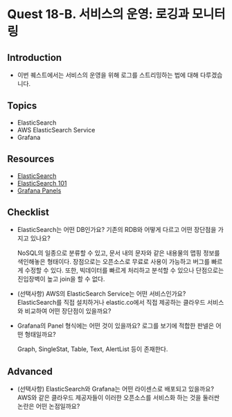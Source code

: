 # Quest 18-B. 서비스의 운영: 로깅과 모니터링

## Introduction

- 이번 퀘스트에서는 서비스의 운영을 위해 로그를 스트리밍하는 법에 대해 다루겠습니다.

## Topics

- ElasticSearch
- AWS ElasticSearch Service
- Grafana

## Resources

- [ElasticSearch](https://www.elastic.co/kr/what-is/elasticsearch)
- [ElasticSearch 101](https://www.elastic.co/kr/webinars/getting-started-elasticsearch)
- [Grafana Panels](https://grafana.com/docs/grafana/latest/panels/)

## Checklist

- ElasticSearch는 어떤 DB인가요? 기존의 RDB와 어떻게 다르고 어떤 장단점을 가지고 있나요?

  NoSQL의 일종으로 분류할 수 있고, 문서 내의 문자와 같은 내용물의 맵핑 정보를 색인해놓은 형태이다. 장점으로는 오픈소스로 무료로 사용이 가능하고 버그를 빠르게 수정할 수 있다. 또한, 빅데이터를 빠르게 처리하고 분석할 수 있으나 단점으로는 진입장벽이 높고 join을 할 수 없다.

- (선택사항) AWS의 ElasticSearch Service는 어떤 서비스인가요? ElasticSearch를 직접 설치하거나 elastic.co에서 직접 제공하는 클라우드 서비스와 비교하여 어떤 장단점이 있을까요?
- Grafana의 Panel 형식에는 어떤 것이 있을까요? 로그를 보기에 적합한 판넬은 어떤 형태일까요?

  Graph, SingleStat, Table, Text, AlertList 등이 존재한다.

## Advanced

- (선택사항) ElasticSearch와 Grafana는 어떤 라이센스로 배포되고 있을까요? AWS와 같은 클라우드 제공자들이 이러한 오픈소스를 서비스화 하는 것을 둘러싼 논란은 어떤 논점일까요?
